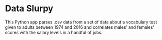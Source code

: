 # Data Slurpy

This Python app parses .csv data from a set of data about a vocabulary test given to adults between 1974 and 2016 and correlates males' and females' scores with the salary levels in a handful of jobs.
